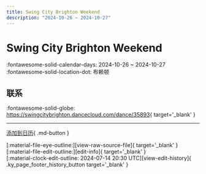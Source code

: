 ```yaml
---
title: Swing City Brighton Weekend
description: "2024-10-26 ~ 2024-10-27"
---
```


# Swing City Brighton Weekend 

:fontawesome-solid-calendar-days: 2024-10-26 ~ 2024-10-27  
:fontawesome-solid-location-dot: 布赖顿  

## 联系

:fontawesome-solid-globe: <https://swingcitybrighton.dancecloud.com/dance/35893>{ target='_blank' }  

---

[添加到日历](https://swing.news/ics/zh-Hans/2024/uk/swing-city-brighton-weekend-2024.ics){ .md-button }

<div class="ky_page_footer" markdown>
<div class="ky_page_footer_trailing" markdown="span">
[:material-file-eye-outline:][view-raw-source-file]{ target='_blank' }
[:material-file-edit-outline:][edit-info]{ target='_blank' }
</div>
<div class="ky_page_footer_leading" markdown="span">
[:material-clock-edit-outline: 2024-07-14 20:30 UTC][view-edit-history]{ .ky_page_footer_history_button target='_blank' }
</div>
</div>

[view-raw-source-file]: https://github.com/swingdance/events/blob/main/2024/uk/swing-city-brighton-weekend-2024.json "查看原始源文件"
[edit-info]: https://github.com/swingdance/events/issues/new?assignees=&labels=update+event&projects=&template=03-update_entity.yml&title=%5B2024%2Fuk%5D%20Swing%20City%20Brighton%20Weekend&region=uk&year=2024&id=swing-city-brighton-weekend-2024&name=Swing%20City%20Brighton%20Weekend&org_id= "编辑信息"

[view-edit-history]: https://github.com/swingdance/events/commits/main/2024/uk/swing-city-brighton-weekend-2024.json "查看编辑历史"
